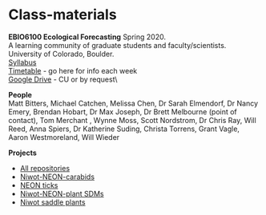 # Class-materials
**EBIO6100 Ecological Forecasting** Spring 2020.\
A learning community of graduate students and faculty/scientists.\
University of Colorado, Boulder.\
[Syllabus](00_syllabus.md)\
[Timetable](00_timetable.md) - go here for info each week\
[Google Drive](https://drive.google.com/drive/folders/1Todaiop6BTS8-CipZFkF9vwBUECzHxKn) - CU or by request\

**People**\
Matt Bitters, Michael Catchen, Melissa Chen, Dr Sarah Elmendorf, Dr Nancy Emery, Brendan Hobart, Dr Max Joseph, Dr Brett Melbourne (point of contact), Tom Merchant , Wynne Moss, Scott Nordstrom, Dr Chris Ray, Will Reed, Anna Spiers, Dr Katherine Suding, Christa Torrens, Grant Vagle, Aaron Westmoreland, Will Wieder

**Projects**
* [All repositories](https://github.com/EBIO6100Spring2020)
* [Niwot-NEON-carabids](https://github.com/EBIO6100Spring2020/niwot_NEON_carabids)
* [NEON ticks](https://github.com/EBIO6100Spring2020/Data-Sandbox_Ticks)
* [Niwot-NEON-plant SDMs](https://github.com/EBIO6100Spring2020/Niwot_SDMs)
* [Niwot saddle plants](https://github.com/EBIO6100Spring2020/saddle-plants)
